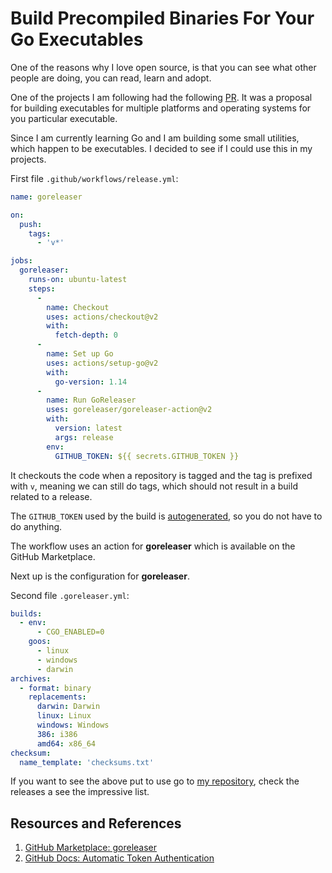 # Build Precompiled Binaries For Your Go Executables

One of the reasons why I love open source, is that you can see what other people are doing, you can read, learn and adopt.

One of the projects I am following had the following [PR](https://github.com/rakyll/gotest/pull/38/files). It was a proposal for building executables for multiple platforms and operating systems for you particular executable.

Since I am currently learning Go and I am building some small utilities, which happen to be executables. I decided to see if I could use this in my projects.

First file `.github/workflows/release.yml`:

```yaml
name: goreleaser

on:
  push:
    tags:
      - 'v*'

jobs:
  goreleaser:
    runs-on: ubuntu-latest
    steps:
      -
        name: Checkout
        uses: actions/checkout@v2
        with:
          fetch-depth: 0
      -
        name: Set up Go
        uses: actions/setup-go@v2
        with:
          go-version: 1.14
      -
        name: Run GoReleaser
        uses: goreleaser/goreleaser-action@v2
        with:
          version: latest
          args: release
        env:
          GITHUB_TOKEN: ${{ secrets.GITHUB_TOKEN }}
```

It checkouts the code when a repository is tagged and the tag is prefixed with `v`, meaning we can still do tags, which should not result in a build related to a release.

The `GITHUB_TOKEN` used by the build is [autogenerated][GITHUBDOCS], so you do not have to do anything.

The workflow uses an action for **goreleaser** which is available on the GitHub Marketplace.

Next up is the configuration for **goreleaser**.

Second file `.goreleaser.yml`:

```yaml
builds:
  - env:
      - CGO_ENABLED=0
    goos:
      - linux
      - windows
      - darwin
archives:
  - format: binary
    replacements:
      darwin: Darwin
      linux: Linux
      windows: Windows
      386: i386
      amd64: x86_64
checksum:
  name_template: 'checksums.txt'
```

If you want to see the above put to use go to [my repository](https://github.com/jonasbn/punycode), check the releases a see the impressive list.

## Resources and References

1. [GitHub Marketplace: goreleaser][GORELEASER]
1. [GitHub Docs: Automatic Token Authentication][GITHUBDOCS]

[GITHUBDOCS]: https://docs.github.com/en/actions/security-guides/automatic-token-authentication#about-the-github_token-secret
[GORELEASER]: https://github.com/marketplace/actions/goreleaser-action
